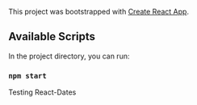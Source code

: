This project was bootstrapped with [Create React App](https://github.com/facebook/create-react-app).

## Available Scripts

In the project directory, you can run:

### `npm start`
Testing React-Dates
